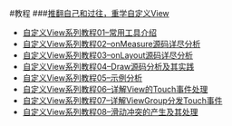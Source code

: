#教程
###[推翻自己和过往，重学自定义View](http://blog.csdn.net/lfdfhl/article/details/51671038)
- [自定义View系列教程01–常用工具介绍](http://blog.csdn.net/lfdfhl/article/details/51324275) 
- [自定义View系列教程02–onMeasure源码详尽分析](http://blog.csdn.net/lfdfhl/article/details/51347818) 
- [自定义View系列教程03–onLayout源码详尽分析](http://blog.csdn.net/lfdfhl/article/details/51393131)
- [自定义View系列教程04–Draw源码分析及其实践](http://blog.csdn.net/lfdfhl/article/details/51435968) 
- [自定义View系列教程05–示例分析](http://blog.csdn.net/lfdfhl/article/details/51508727) 
- [自定义View系列教程06–详解View的Touch事件处理](http://blog.csdn.net/lfdfhl/article/details/51559847) 
- [自定义View系列教程07–详解ViewGroup分发Touch事件](http://blog.csdn.net/lfdfhl/article/details/51603088) 
- [自定义View系列教程08–滑动冲突的产生及其处理](http://blog.csdn.net/lfdfhl/article/details/51656492)